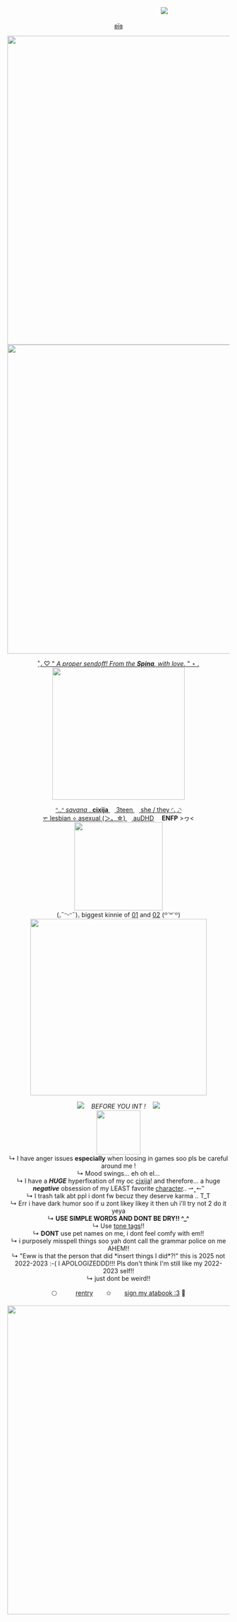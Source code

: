 ㅤㅤㅤㅤㅤㅤㅤㅤㅤㅤㅤㅤㅤㅤㅤㅤㅤㅤㅤㅤㅤㅤㅤㅤㅤㅤㅤ![](https://komarev.com/ghpvc/?username=iisavzxie&color=ffed9e)
<p align="center">
<a href="https://github.com/samirusuki">ʚïɞ
<p align="center">
<img src="https://github.com/user-attachments/assets/755bbe15-2708-4337-b6fb-1c722201f45a" width=700>

<img src="https://github.com/user-attachments/assets/5120b387-0fc2-4068-9f22-5289f6d765b3" width=700>
<p align="center">
˚◞ ♡ " <i>A proper sendoff! From the <b>Spina</b>, with love.</i> " ⋆ .
<br> <img src="https://files.catbox.moe/liwzm8.png" width=300>
<p align="center">
ᐢ..ᐢ <i>savana</i> , <b>cixija</b> <img src="https://github.com/user-attachments/assets/9f369c71-a02e-4a17-a51c-03534c082a05" width=10> 3teen <img src="https://github.com/user-attachments/assets/c9e016b5-0de3-46ea-afb4-34fc4e6d4cf5" width=10> she / they ◜◡◝
<br> ✃ lesbian ⟡ asexual (＞。☆) <img src="https://github.com/user-attachments/assets/df0e4e9b-1ca6-4696-8934-01d776ee798d" width=10> <a href="https://en.wikipedia.org/wiki/Autism">au</a><a href="https://en.wikipedia.org/wiki/Attention_deficit_hyperactivity_disorder">DHD</a> <img src="https://github.com/user-attachments/assets/10c244ec-51b7-42e2-a976-488873c6f79f" width=10> <b>ENFP</b> >ヮ<
<br> <img src="https://files.catbox.moe/tofh6d.png" width=200>
<br> (꜆˶ᵔᵕᵔ˶)꜆ biggest kinnie of <a href=https://genshin-impact.fandom.com/wiki/Furina>01</a> and <a href="https://genshin-impact.fandom.com/wiki/Hu_Tao">02</a> (꒪˙꒳˙꒪)
<br> <img src="https://64.media.tumblr.com/23442ce98e6ae3a39e10d30b2bc381d9/2323f0817bbce1f4-96/s1280x1920/9453dfb5263e44d59f2f9283618d2802325eb3c5.pnj" width=400>
<p align="center">
<img src="https://i.postimg.cc/PPn4KyhD/8-B74-C5-EC-2-F1-E-4-D5-F-9487-0976-BE9-D1-DD5.gif">ㅤ <i>BEFORE YOU INT !</i>  ㅤ<img src="https://i.postimg.cc/ZWVxbhNP/D00-DBF85-666-B-4815-A380-79-B9-EB09-B41-A.gif">
<br> <img src="https://files.catbox.moe/lymq7p.png" width=100>
<br> ↳ I have anger issues <b>especially</b> when loosing in games soo pls be careful around me !
<br> ↳ Mood swings... eh oh el...
<br> ↳ I have a <b><i>HUGE</i></b> hyperfixation of my oc <a href="https://toyhou.se/24151042.cixija">cixija</a>! and therefore... a huge <b><i>negative</i></b> obsession of my LEAST favorite <a href="https://genshin-impact.fandom.com/wiki/Scaramouche">character</a>.. ⇀‸↼‶
<br> ↳ I trash talk abt ppl i dont fw becuz they deserve karma .. T_T
<br> ↳ Err i have dark humor soo if u zont likey likey it then uh i'll try not 2 do it yeya
<br> ↳ <b>USE SIMPLE WORDS AND DONT BE DRY!! ^_^</b>
<br> ↳ Use <a href="https://toneindicators.carrd.co/#">tone tags</a>!!
<br> ↳ <b>DONT</b> use pet names on me, i dont feel comfy with em!! 
<br> ↳ i purposely misspell things soo yah dont call the grammar police on me AHEM!!
<br> ↳ "Eww is that the person that did *insert things I did*?!" this is 2025 not 2022-2023 :-( I APOLOGIZEDDD!!! Pls don't think I'm still like my 2022-2023 self!! 
<br> ↳ just dont be weird!!
<p align="center">
🌕 ㅤㅤㅤ<a href="https://rentry.co/scararinahater">rentry</a> ㅤㅤ✩ㅤㅤ <a href="https://papageienkuchen.atabook.org">sign my atabook :3</a> 🌟
<p align="center">
<img src="https://files.catbox.moe/aiw8ei.png" width=700>
